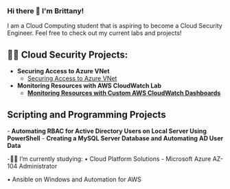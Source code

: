 ### Hi there 👋 I'm Brittany! 

I am a Cloud Computing student that is aspiring to become a Cloud Security Engineer. Feel free to check out my current labs and projects! 


<h2>👨‍💻 Cloud Security Projects:</h2>

- <b>Securing Access to Azure VNet</b>
  - [Securing Access to Azure VNet](https://github.com/brireyn/Azure-VNet)
- <b>Monitoring Resources with AWS CloudWatch Lab</b>
  - <b>[Monitoring Resources with Custom AWS CloudWatch Dashboards](https://github.com/brireyn/Monitor-Resources--AWS) </b>

<h2> Scripting and Programming Projects</h2>
-<b> Automating RBAC for Active Directory Users on Local Server Using PowerShell</b>
- <b> Creating a MySQL Server Database and Automating AD User Data </b>
<br> 

-🐱‍💻 I’m currently studying:
  • Cloud Platform Solutions - Microsoft Azure AZ-104 Administrator
  
  • Ansible on Windows and Automation for AWS 
  
 
  
